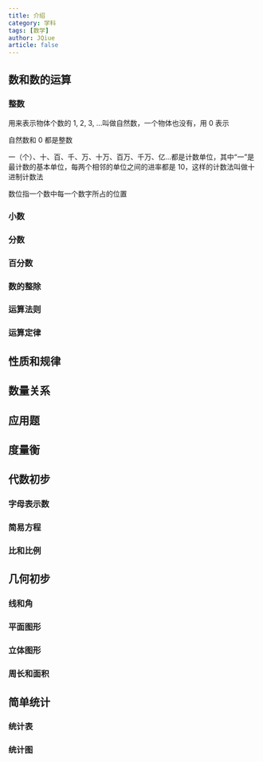 ```yaml
---
title: 介绍
category: 学科
tags: [数学]
author: JQiue
article: false
---
```


## 数和数的运算

### 整数

用来表示物体个数的 1, 2, 3, ...叫做自然数，一个物体也没有，用 0 表示

自然数和 0 都是整数

一（个）、十、百、千、万、十万、百万、千万、亿...都是计数单位，其中“一”是最计数的基本单位，每两个相邻的单位之间的进率都是 10，这样的计数法叫做十进制计数法

数位指一个数中每一个数字所占的位置

### 小数

### 分数

### 百分数

### 数的整除

### 运算法则

### 运算定律

## 性质和规律

## 数量关系

## 应用题

## 度量衡

## 代数初步

### 字母表示数

### 简易方程

### 比和比例

## 几何初步

### 线和角

### 平面图形

### 立体图形

### 周长和面积

## 简单统计

### 统计表

### 统计图
